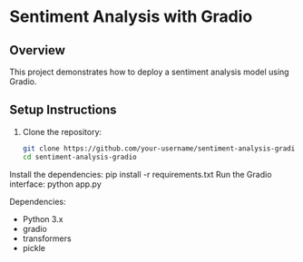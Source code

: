 # Sentiment Analysis with Gradio

## Overview
This project demonstrates how to deploy a sentiment analysis model using Gradio.

## Setup Instructions
1. Clone the repository:
   ```bash
   git clone https://github.com/your-username/sentiment-analysis-gradio.git
   cd sentiment-analysis-gradio
Install the dependencies:
  pip install -r requirements.txt
Run the Gradio interface:
  python app.py

Dependencies:
- Python 3.x
- gradio
- transformers
- pickle
